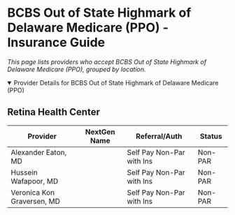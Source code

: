 # BCBS Out of State Highmark of Delaware Medicare (PPO) - Insurance Guide

*This page lists providers who accept BCBS Out of State Highmark of Delaware Medicare (PPO), grouped by location.*

<details open><summary>Provider Details for BCBS Out of State Highmark of Delaware Medicare (PPO)</summary>

## Retina Health Center

| Provider | NextGen Name | Referral/Auth | Status |
|----------|-------------|--------------|--------|
| Alexander Eaton, MD |  | Self Pay Non-Par with Ins | Non-PAR |
| Hussein Wafapoor, MD |  | Self Pay Non-Par with Ins | Non-PAR |
| Veronica Kon Graversen, MD |  | Self Pay Non-Par with Ins | Non-PAR |

</details>

